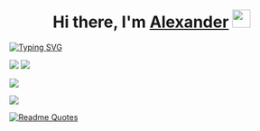 <h1 align="center">Hi there, I'm <a href="https://daniilshat.ru/" target="_blank">Alexander</a> 
<img src="https://github.com/blackcater/blackcater/raw/main/images/Hi.gif" height="32"/></h1>

<a href="https://git.io/typing-svg"><img src="https://readme-typing-svg.herokuapp.com?font=Fira+Code&size=30&duration=4000&pause=1000&color=3DC1F7&center=true&multiline=true&width=1000&height=100&lines=computer+science+student;+android+developer" alt="Typing SVG" /></a>

![](https://github-profile-summary-cards.vercel.app/api/cards/profile-details?username=awxander&theme=solarized_dark)
![](https://github-profile-summary-cards.vercel.app/api/cards/repos-per-language?username=awxander&theme=solarized_dark)

![](https://github-profile-summary-cards.vercel.app/api/cards/stats?username=daniilshat&theme=solarized_dark)

![](https://github-profile-summary-cards.vercel.app/api/cards/productive-time?username=daniilshat&theme=solarized_dark)


[![Readme Quotes](https://quotes-github-readme.vercel.app/api?type=horizontal&theme=dark)](https://github.com/piyushsuthar/github-readme-quotes)
